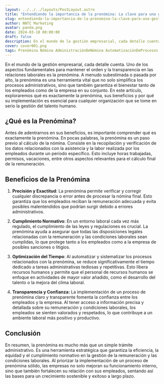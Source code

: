 ```yaml
---
layout: ../../../layouts/PostLayout.astro
title: "Entendiendo la importancia de la prenómina: La clave para una gestión laboral eficiente"
slug: entendiendo-la-importancia-de-la-prenomina-la-clave-para-una-gestion-laboral-eficiente
author: NNTC Marketing
avatar: panda.png
date: 2024-03-18 08:00:00
draft: false
description: En el mundo de la gestión empresarial, cada detalle cuenta. Uno de los aspectos fundamentales para mantener el orden y la transparencia en las relaciones laborales es la prenómina.
cover: cover001.png
tags: Prenómina Nómina AdministraciónDeNómina AutomatizaciónDeProcesos CumplimientoNormativa
---
```

En el mundo de la gestión empresarial, cada detalle cuenta. Uno de los aspectos fundamentales para mantener el orden y la transparencia en las relaciones laborales es la prenómina. A menudo subestimada o pasada por alto, la prenómina es una herramienta vital que no solo simplifica los procesos administrativos, sino que también garantiza el bienestar tanto de los empleados como de la empresa en su conjunto. En este artículo, exploraremos qué es exactamente la prenómina, sus beneficios y por qué su implementación es esencial para cualquier organización que se tome en serio la gestión del talento humano.

## ¿Qué es la Prenómina?

Antes de adentrarnos en sus beneficios, es importante comprender qué es exactamente la prenómina. En pocas palabras, la prenómina es un paso previo al cálculo de la nómina. Consiste en la recopilación y verificación de los datos relacionados con la asistencia y la labor realizada por los empleados durante un período específico. Esto incluye horas trabajadas, permisos, vacaciones, entre otros aspectos relevantes para el cálculo final de la remuneración.

## Beneficios de la Prenómina

1. **Precisión y Exactitud**: La prenómina permite verificar y corregir cualquier discrepancia o error antes de procesar la nómina final. Esto garantiza que los empleados reciban la remuneración adecuada y evita posibles malentendidos que podrían surgir debido a errores administrativos.

2. **Cumplimiento Normativo**: En un entorno laboral cada vez más regulado, el cumplimiento de las leyes y regulaciones es crucial. La prenómina ayuda a asegurar que todas las disposiciones legales relacionadas con la remuneración y las condiciones laborales sean cumplidas, lo que protege tanto a los empleados como a la empresa de posibles sanciones o litigios.

3. **Optimización del Tiempo**: Al automatizar y sistematizar los procesos relacionados con la prenómina, se reduce significativamente el tiempo dedicado a tareas administrativas tediosas y repetitivas. Esto libera recursos humanos y permite que el personal de recursos humanos se enfoque en actividades de mayor valor añadido, como el desarrollo del talento o la mejora del clima laboral.

4. **Transparencia y Confianza:** La implementación de un proceso de prenómina claro y transparente fomenta la confianza entre los empleados y la empresa. Al tener acceso a información precisa y detallada sobre su remuneración y condiciones laborales, los empleados se sienten valorados y respetados, lo que contribuye a un ambiente laboral más positivo y productivo.

## Conclusión

En resumen, la prenómina es mucho más que un simple trámite administrativo. Es una herramienta estratégica que garantiza la eficiencia, la equidad y el cumplimiento normativo en la gestión de la remuneración y las condiciones laborales. Al priorizar la implementación de un proceso de prenómina sólido, las empresas no solo mejoran su funcionamiento interno, sino que también fortalecen su relación con sus empleados, sentando así las bases para un crecimiento sostenible y exitoso a largo plazo.